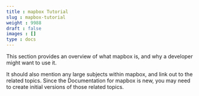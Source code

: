 ```yaml
---
title : mapbox Tutorial
slug : mapbox-tutorial
weight : 9988
draft : false
images : []
type : docs
---
```


This section provides an overview of what mapbox is, and why a developer might want to use it.

It should also mention any large subjects within mapbox, and link out to the related topics.  Since the Documentation for mapbox is new, you may need to create initial versions of those related topics.

